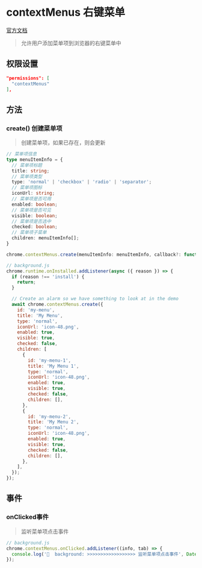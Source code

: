 # contextMenus 右键菜单
[官方文档](https://developer.chrome.com/docs/extensions/reference/contextMenus)

> 允许用户添加菜单项到浏览器的右键菜单中

## 权限设置

```json
"permissions": [
  "contextMenus"
],
```

## 方法

### create() 创建菜单项
> 创建菜单项，如果已存在，则会更新

```ts
// 菜单项信息
type menuItemInfo = {
  // 菜单项标题
  title: string;
  // 菜单项类型
  type: 'normal' | 'checkbox' | 'radio' | 'separator';
  // 菜单项图标
  iconUrl: string;
  // 菜单项是否可用
  enabled: boolean;
  // 菜单项是否可见
  visible: boolean;
  // 菜单项是否选中
  checked: boolean;
  // 菜单项子菜单
  children: menuItemInfo[];
}

chrome.contextMenus.create(menuItemInfo: menuItemInfo, callback?: function);
```

```js
// background.js
chrome.runtime.onInstalled.addListener(async ({ reason }) => {
  if (reason !== 'install') {
    return;
  }

  // Create an alarm so we have something to look at in the demo
  await chrome.contextMenus.create({
    id: 'my-menu',
    title: 'My Menu',
    type: 'normal',
    iconUrl: 'icon-48.png',
    enabled: true,
    visible: true,
    checked: false,
    children: [
      {
        id: 'my-menu-1',
        title: 'My Menu 1',
        type: 'normal',
        iconUrl: 'icon-48.png',
        enabled: true,
        visible: true,
        checked: false,
        children: [],
      },
      {
        id: 'my-menu-2',
        title: 'My Menu 2',
        type: 'normal',
        iconUrl: 'icon-48.png',
        enabled: true,
        visible: true,
        checked: false,
        children: [],
      },
    ],
  });
});
```

## 事件

### onClicked事件
> 监听菜单项点击事件

```js
// background.js
chrome.contextMenus.onClicked.addListener((info, tab) => {
  console.log('🍄  background: >>>>>>>>>>>>>>>>>> 监听菜单项点击事件', Date.now(), info, tab);
});
```
